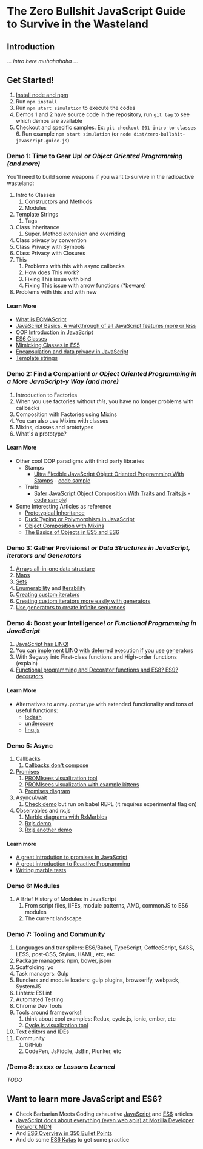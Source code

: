 # The Zero Bullshit JavaScript Guide to Survive in the Wasteland

## Introduction

... *intro here muhahahaha* ...

## Get Started!

1. [Install node and npm](https://nodejs.org/en/)
2. Run `npm install`
3. Run `npm start simulation` to execute the codes
4. Demos 1 and 2 have source code in the repository, run `git tag` to see which demos are available
5. Checkout and specific samples. Ex: `git checkout 001-intro-to-classes`
    6. Run example `npm start simulation` (or `node dist/zero-bullshit-javascript-guide.js`)

### Demo 1: Time to Gear Up! *or Object Oriented Programming (and more)*

You'll need to build some weapons if you want to survive in the radioactive wasteland:

1. Intro to Classes
    1. Constructors and Methods
    1. Modules
1. Template Strings
    1. Tags
1. Class Inheritance
    1. Super. Method extension and overriding
1. Class privacy by convention
1. Class Privacy with Symbols
1. Class Privacy with Closures
1. This
    1. Problems with this with async callbacks
    1. How does This work? 
    1. Fixing This issue with bind
    1. Fixing This issue with arrow functions (*beware)
1. Problems with this and with new

#### Learn More

* [What is ECMAScript](https://www.youtube.com/watch?v=UBmQpD2RrPU)
* [JavaScript Basics, A walkthrough of all JavaScript features more or less](http://www.barbarianmeetscoding.com/blog/2015/09/06/the-basic-ingredients-of-javascript-mancy-an-introduction-to-javascript-and-ecmascript-6-for-c-sharp-developers/)
* [OOP Introduction in JavaScript](http://www.barbarianmeetscoding.com/blog/2015/11/23/an-introduction-to-object-oriented-programming-in-javascript-for-c-sharp-developers/)
* [ES6 Classes](http://www.barbarianmeetscoding.com/blog/2015/12/20/white-tower-summoning-enhanced-the-marvels-of-es6-classes/)
* [Mimicking Classes in ES5](http://www.barbarianmeetscoding.com/blog/2015/12/14/white-tower-summoning-mimicking-c-sharp-classical-inheritance-in-javascript/)
* [Encapsulation and data privacy in JavaScript](http://www.barbarianmeetscoding.com/blog/2015/11/30/summoning-fundamentals-a-three-part-introduction-to-oop-in-javascript-encapsulation/)
* [Template strings](http://www.barbarianmeetscoding.com/blog/2015/10/19/mastering-the-arcane-art-of-javascript-mancy-for-csharp-developers-a-guide-to-strings-finding-the-right-words-and-proper-spell-intonation/)

### Demo 2: Find a Companion! *or Object Oriented Programming in a More JavaScript-y Way (and more)*

1. Introduction to Factories
1. When you use factories without *this*, you have no longer problems with callbacks
1. Composition with Factories using Mixins
1. You can also use Mixins with classes
1. Mixins, classes and prototypes
1. What's a prototype?

#### Learn More

* Other cool OOP paradigms with third party libraries
    * Stamps 
        * [Ultra Flexible JavaScript Object Oriented Programming With Stamps](http://www.barbarianmeetscoding.com/blog/2016/01/18/javascript-ultra-flexible-object-oriented-programming-with-stamps/) - [code sample](http://jsbin.com/duyelal/edit?js,console)
    * Traits 
        * [Safer JavaScript Object Composition With Traits and Traits.js](http://www.barbarianmeetscoding.com/blog/2016/01/04/safer-javascript-object-composition-with-traits-and-traits-dot-js/) - [code sample](http://jsbin.com/zareyu/edit?js,console)I
* Some Interesting Articles as reference
    * [Prototypical Inheritance](http://www.barbarianmeetscoding.com/blog/2015/12/07/summoning-fundamentals-a-three-part-introduction-to-oop-in-javascript-ii-inheritance/)
    * [Duck Typing or Polymorphism in JavaScript](http://www.barbarianmeetscoding.com/blog/2015/12/09/summoning-fundamentals-a-three-part-introduction-to-oop-in-javascript-for-csharp-developers-iii-polymorphism/)
    * [Object Composition with Mixins](http://www.barbarianmeetscoding.com/blog/2015/12/28/black-tower-summoning-object-composition-with-mixins/)
    * [The Basics of Objects in ES5 and ES6](http://www.barbarianmeetscoding.com/blog/2015/10/08/mastering-the-arcane-art-of-javascript-mancy-on-summoning-servants-and-critters-or-the-basics-of-objects/)

### Demo 3: Gather Provisions! *or Data Structures in JavaScript, iterators and Generators*

1. [Arrays all-in-one data structure](http://bit.ly/javascriptmancy-arrays)
1. [Maps](http://bit.ly/javascriptmancy-data-structures-maps)
1. [Sets](http://bit.ly/javascriptmancy-data-structures-sets)
1. [Enumerability](http://jsfiddle.net/vintharas/1j7m9eLh/) and [Iterability](http://jsfiddle.net/vintharas/tq93y7eg/) 
1. [Creating custom iterators](http://jsfiddle.net/vintharas/jd9vs611/)
1. [Creating custom iterators more easily with generators](http://jsfiddle.net/vintharas/o1bgt628/)
1. [Use generators to create infinite sequences](http://jsfiddle.net/vintharas/wkb96j00/)

### Demo 4: Boost your Intelligence! *or Functional Programming in JavaScript*

1. [JavaScript has LINQ!](http://jsfiddle.net/vintharas/rpgu6dqj/)
1. [You can implement LINQ with deferred execution if you use generators](http://jsfiddle.net/vintharas/716k6tx2/)
1. With Segway into First-class functions and High-order functions (explain)
1. [Functional programming and Decorator functions and ES8? ES9? decorators](http://bit.ly/javascriptmancy-fp-create-abstractions)

#### Learn More

* Alternatives to `Array.prototype` with extended functionality and tons of useful functions:
    * [lodash](https://lodash.com/)
    * [underscore](http://underscorejs.org/)
    * [linq.js](https://linqjs.codeplex.com/)

### Demo 5: Async

1. Callbacks
    1. [Callbacks don't compose](http://bit.ly/javascriptmancy-async-await)
1. [Promises](http://bit.ly/javascriptmancy-async-promises-kittens)
    1. <a href="http://bevacqua.github.io/promisees/#">PROMIsees visualization tool</a>
    1. <a href="http://bevacqua.github.io/promisees/?utm_content=buffer61cc7&utm_medium=social&utm_source=twitter.com&utm_campaign=buffer#code=%2F*%0A%0AAsync+with+Promises%0A%0ALike+Tasks+in+.NET%0A%0A*%2F%0A%0Aconst+catImage1+%3D+'http%3A%2F%2Fwww.vetprofessionals.com%2Fcatprofessional%2Fimages%2Fhome-cat.jpg'%3B%0Aconst+catImage2+%3D+'https%3A%2F%2Fencrypted-tbn1.gstatic.com%2Fimages%3Fq%3Dtbn%3AANd9GcTKb20tUARmw8yTaDOlrHmVBLNcN3v7vxZWI1kIBUlI-tnujZKY'%3B%0Aconst+catImage3+%3D+'https%3A%2F%2Fencrypted-tbn3.gstatic.com%2Fimages%3Fq%3Dtbn%3AANd9GcQH5PcQiiy8fBHAlyw5eY_GA448Qq94XG2oxsiX1fflI233I01b'%3B%0Aconst+catImage4+%3D+'http%3A%2F%2Fwww.holidaycat.cz%2Fwp-content%2Fuploads%2F2015%2F05%2FLeo.jpg'%3B%0A%0Afunction+loadImage(url%2C+delay%3D1000)+%7B%0A++return+new+Promise((resolve%2C+reject)+%3D%3E+%7B%0A++++let+image+%3D+new+Image()%3B%0A%0A++++image.onload+%3D+function()+%7B%0A++++++%2F%2F+setting+a+timeout+so%0A++++++%2F%2F+we+can+see+how+they+load%0A++++++setTimeout(_+%3D%3E+resolve(image)%2C+delay)%3B%0A++++%7D%0A%0A++++image.onerror+%3D+function()+%7B%0A++++++let+message+%3D%0A++++++++'Could+not+load+image+at+'+%2B+url%3B%0A++++++reject(new+Error(message))%3B%0A++++%7D%0A%0A++++image.src+%3D+url%3B%0A++%7D)%0A%7D%0A%0Alet+addImg+%3D+(src)+%3D%3E+%7B%0A++let+imgElement+%3D%0A++++document.createElement(%22img%22)%0A++imgElement.src+%3D+src%0A++imgElement.width+%3D+100%3B%0A++%0A++let+parentElem+%3D+document.querySelector(%22body%22)%3B%0A++parentElem.appendChild(imgElement)%0A%7D%0A%0A%2F*+Concatenating+promises+*%2F%0A%0Aconst+whenFirstImageIsLoaded+%3D+loadImage(catImage1)%3B%0A%0AwhenFirstImageIsLoaded%0A++.then((img)+%3D%3E+%7B%0A+++++addImg(img.src)%3B%0A++%0A+++++%2F%2F+return+promise%0A+++++return+loadImage(catImage2)%3B%0A%7D%2C+(err)+%3D%3E+console.log(err.message))%0A++.then(img+%3D%3E+%7B%0A+++++%2F%2F+it's+unwrapped!!!%0A+++++addImg(img.src)%3B%0A%7D)%3B%0A%0A%2F*+Composing+promises+with+Promise.all+*%2F%0A%2F*%0Aconst+whenAllImagesAreLoaded+%3D+Promise.all(%5B%0A++loadImage(catImage1%2C+1000)%2C%0A++loadImage(catImage2%2C+2000)%2C%0A++loadImage(catImage3%2C+2500)%2C%0A++loadImage(catImage4%2C+1000)%2C%0A++%2F%2FloadImage('hahaha.jpg')%0A%5D)%3B%0A%0AwhenAllImagesAreLoaded.then((images)+%3D%3E+%7B%0A++images.forEach(img+%3D%3E+addImg(img.src))%3B%0A++return+images%3B%0A%7D).catch((error)+%3D%3E+%7B%0A++%2F%2F+handle+error+later%0A++console.log(error.message)%3B%0A%7D).then((images)+%3D%3E+console.log(images.map(i+%3D%3E+i.src).join('%2C')))%3B%0A*%2F">PROMIsees visualization with example kittens</a>
    1. [Promises diagram](https://mdn.mozillademos.org/files/8633/promises.png)
1. Async/Await
    1. [Check demo](http://bit.ly/javascriptmancy-async-await) but run on babel REPL (it requires experimental flag on)
1. Observables and rx.js
    1. [Marble diagrams with RxMarbles](http://rxmarbles.com/)
    1. [Rxjs demo](http://jsfiddle.net/vintharas/7nrn8smy/)
    1. [Rxjs another demo](http://jsfiddle.net/1001monkeys/tbb0k5es/)

#### Learn more

* [A great introdution to promises in JavaScript](https://github.com/mattdesl/promise-cookbook#the-problem)
* [A great introduction to Reactive Programming](https://gist.github.com/staltz/868e7e9bc2a7b8c1f754)
* [Writing marble tests](https://github.com/ReactiveX/RxJS/blob/master/doc/writing-marble-tests.md)

### Demo 6: Modules

1. A Brief History of Modules in JavaScript
    1. From script files, IIFEs, module patterns, AMD, commonJS to ES6 modules
    1. The current landscape

### Demo 7: Tooling and Community

1. Languages and transpilers: ES6/Babel, TypeScript, CoffeeScript, SASS, LESS, post-CSS, Stylus, HAML, etc, etc
1. Package managers: npm, bower, jspm
1. Scaffolding: yo
1. Task managers: Gulp
1. Bundlers and module loaders: gulp plugins, browserify, webpack, SystemJS
1. Linters: ESLint
1. Automated Testing
1. Chrome Dev Tools
1. Tools around frameworks!!
    1. think about cool examples: Redux, cycle.js, ionic, ember, etc
    1. [Cycle.js visualization tool](https://glebbahmutov.com/draw-cycle/)
1. Text editors and IDEs
1. Community
    1. GitHub
    1. CodePen, JsFiddle, JsBin, Plunker, etc

### /Demo 8: xxxxx *or Lessons Learned*

*TODO*

## Want to learn more JavaScript and ES6?

* Check Barbarian Meets Coding exhaustive [JavaScript](http://www.barbarianmeetscoding.com/blog/categories/javascript/) and [ES6](http://www.barbarianmeetscoding.com/blog/categories/es6/) articles
* [JavaScript docs about everything (even web apis) at Mozilla Developer Network MDN]()
* And [ES6 Overview in 350 Bullet Points](https://ponyfoo.com/articles/es6)
* And do some [ES6 Katas](http://es6katas.org/) to get some practice

